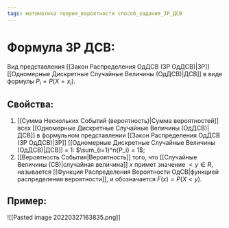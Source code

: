 ```yaml
---
tags: математика теория_вероятности способ_задания_ЗР_ДСВ
---
```

# Формула ЗР ДСВ:
Вид представления [[Закон Распределения ОдДСВ (ЗР ОдДСВ)|ЗР]] [[Одномерные Дискретные Случайные Величины (ОдДСВ)|ДСВ]] в виде формулы $P_i = P(X = x_i)$.

## Свойства:
1) [[Сумма Нескольких Событий (вероятность)|Сумма вероятностей]] всех [[Одномерные Дискретные Случайные Величины (ОдДСВ)|ДСВ]] в формульном представлении [[Закон Распределения ОдДСВ (ЗР ОдДСВ)|ЗР]] [[Одномерные Дискретные Случайные Величины (ОдДСВ)|ДСВ]] = 1: $\sum_{i=1}^n{P_i} = 1$;
2) [[Вероятность События|Вероятность]] того, что [[Случайные Величины (СВ)|случайная величина]] $x$ примет значение $< y \in R$, называется [[Функция Распределения Вероятности ОдСВ|функцией распределения вероятности]], и обозначается $F(x) = P(X < y)$.

## Пример:
![[Pasted image 20220327163835.png]]